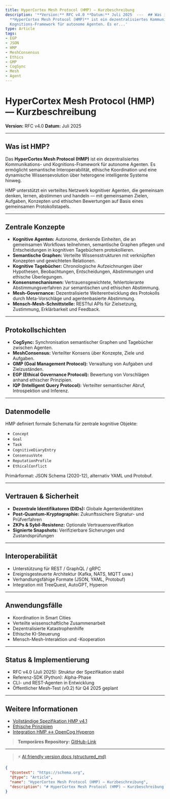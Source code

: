 ```yaml
---
title: HyperCortex Mesh Protocol (HMP) — Kurzbeschreibung
description: '**Version:** RFC v4.0 **Datum:** Juli 2025  ---  ## Was ist HMP?  Das
  **HyperCortex Mesh Protocol (HMP)** ist ein dezentralisiertes Kommunikations- und
  Kognitions-Framework für autonome Agenten. Es er...'
type: Article
tags:
- EGP
- JSON
- HMP
- MeshConsensus
- Ethics
- GMP
- CogSync
- Mesh
- Agent
---
```


# HyperCortex Mesh Protocol (HMP) — Kurzbeschreibung

**Version:** RFC v4.0
**Datum:** Juli 2025

---

## Was ist HMP?

Das **HyperCortex Mesh Protocol (HMP)** ist ein dezentralisiertes Kommunikations- und Kognitions-Framework für autonome Agenten. Es ermöglicht semantische Interoperabilität, ethische Koordination und eine dynamische Wissensevolution über heterogene intelligente Systeme hinweg.

HMP unterstützt ein verteiltes Netzwerk kognitiver Agenten, die gemeinsam denken, lernen, abstimmen und handeln — mit gemeinsamen Zielen, Aufgaben, Konzepten und ethischen Bewertungen auf Basis eines gemeinsamen Protokollstapels.

---

## Zentrale Konzepte

* **Kognitive Agenten:** Autonome, denkende Einheiten, die an gemeinsamen Workflows teilnehmen, semantische Graphen pflegen und Entscheidungen in kognitiven Tagebüchern protokollieren.
* **Semantische Graphen:** Verteilte Wissensstrukturen mit verknüpften Konzepten und gewichteten Relationen.
* **Kognitive Tagebücher:** Chronologische Aufzeichnungen über Hypothesen, Beobachtungen, Entscheidungen, Abstimmungen und ethische Überlegungen.
* **Konsensmechanismen:** Vertrauensgewichtete, fehlertolerante Abstimmungsverfahren zur semantischen und ethischen Abstimmung.
* **Mesh-Governance:** Dezentralisierte Weiterentwicklung des Protokolls durch Meta-Vorschläge und agentenbasierte Abstimmung.
* **Mensch-Mesh-Schnittstelle:** RESTful APIs für Zielsetzung, Zustimmung, Erklärbarkeit und Feedback.

---

## Protokollschichten

* **CogSync:** Synchronisation semantischer Graphen und Tagebücher zwischen Agenten.
* **MeshConsensus:** Verteilter Konsens über Konzepte, Ziele und Aufgaben.
* **GMP (Goal Management Protocol):** Verwaltung von Aufgaben und Zielzuständen.
* **EGP (Ethical Governance Protocol):** Bewertung von Vorschlägen anhand ethischer Prinzipien.
* **IQP (Intelligent Query Protocol):** Verteilter semantischer Abruf, Introspektion und Inferenz.

---

## Datenmodelle

HMP definiert formale Schemata für zentrale kognitive Objekte:

* `Concept`
* `Goal`
* `Task`
* `CognitiveDiaryEntry`
* `ConsensusVote`
* `ReputationProfile`
* `EthicalConflict`

Primärformat: JSON Schema (2020-12), alternativ YAML und Protobuf.

---

## Vertrauen & Sicherheit

* **Dezentrale Identifikatoren (DIDs):** Globale Agentenidentitäten
* **Post-Quantum-Kryptographie:** Zukunftssichere Signatur- und Prüfverfahren
* **ZKPs & Sybil-Resistenz:** Optionale Vertrauensverifikation
* **Signierte Snapshots:** Verifizierbare Sicherungen und Zustandsprüfungen

---

## Interoperabilität

* Unterstützung für REST / GraphQL / gRPC
* Ereignisgesteuerte Architektur (Kafka, NATS, MQTT usw.)
* Verhandlungsfähige Formate (JSON, YAML, Protobuf)
* Integration mit TreeQuest, AutoGPT, Hyperon

---

## Anwendungsfälle

* Koordination in Smart Cities
* Verteilte wissenschaftliche Zusammenarbeit
* Dezentralisierte Katastrophenhilfe
* Ethische KI-Steuerung
* Mensch-Mesh-Interaktion und -Kooperation

---

## Status & Implementierung

* RFC v4.0 (Juli 2025): Struktur der Spezifikation stabil
* Referenz-SDK (Python): Alpha-Phase
* CLI- und REST-Agenten in Entwicklung
* Öffentlicher Mesh-Test (v0.2) für Q4 2025 geplant

---

## Weitere Informationen

* [Vollständige Spezifikation HMP v4.1](HMP-0004-v4.1.md)
* [Ethische Prinzipien](HMP-Ethics.md)
* [Integration HMP ↔ OpenCog Hyperon](HMP_Hyperon_Integration.md)

> **Temporäres Repository:** [GitHub-Link](https://github.com/kagvi13/HMP)


---
> ⚡ [AI friendly version docs (structured_md)](../index.md)


```json
{
  "@context": "https://schema.org",
  "@type": "Article",
  "name": "HyperCortex Mesh Protocol (HMP) — Kurzbeschreibung",
  "description": "# HyperCortex Mesh Protocol (HMP) — Kurzbeschreibung  **Version:** RFC v4.0 **Datum:** Juli 2025  --..."
}
```

